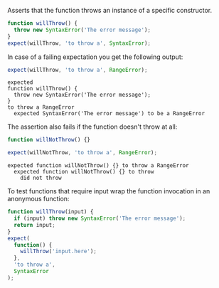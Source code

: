 Asserts that the function throws an instance of a specific constructor.

```js
function willThrow() {
  throw new SyntaxError('The error message');
}
expect(willThrow, 'to throw a', SyntaxError);
```

In case of a failing expectation you get the following output:

```js
expect(willThrow, 'to throw a', RangeError);
```

```output
expected
function willThrow() {
  throw new SyntaxError('The error message');
}
to throw a RangeError
  expected SyntaxError('The error message') to be a RangeError
```

The assertion also fails if the function doesn't throw at all:

```js
function willNotThrow() {}

expect(willNotThrow, 'to throw a', RangeError);
```

```output
expected function willNotThrow() {} to throw a RangeError
  expected function willNotThrow() {} to throw
    did not throw
```

To test functions that require input wrap the function invocation in an anonymous function:

```js
function willThrow(input) {
  if (input) throw new SyntaxError('The error message');
  return input;
}
expect(
  function() {
    willThrow('input.here');
  },
  'to throw a',
  SyntaxError
);
```
